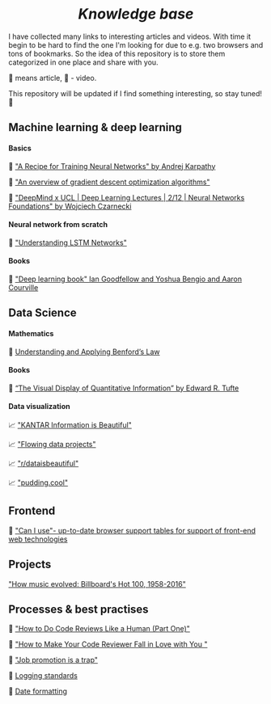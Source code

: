 <h1 align="center"><b><i>Knowledge base</i></b></h1>

I have collected many links to interesting articles and videos. With time it begin to be hard to find the one I'm looking for due to e.g. two browsers and tons of bookmarks. So the idea of this repository is to store them categorized in one place and share with you.

:page_with_curl: means article, :movie_camera: - video.

This repository will be updated if I find something interesting, so stay tuned! :tada:

<h2> Machine learning & deep learning</h2>

<h4> Basics </h4>

:page_with_curl: ["A Recipe for Training Neural Networks" by Andrej Karpathy](http://karpathy.github.io/2019/04/25/recipe/)

:page_with_curl: ["An overview of gradient descent optimization algorithms"](https://ruder.io/optimizing-gradient-descent/)

:movie_camera: ["DeepMind x UCL | Deep Learning Lectures | 2/12 | Neural Networks Foundations" by Wojciech Czarnecki ](https://www.youtube.com/watch?v=FBggC-XVF4M)

<h4> Neural network from scratch </h4>

:page_with_curl: ["Understanding LSTM Networks"](https://colah.github.io/posts/2015-08-Understanding-LSTMs/)

<h4> Books </h4>

:page_with_curl: ["Deep learning book" Ian Goodfellow and Yoshua Bengio and Aaron Courville](http://www.deeplearningbook.org)


<h2> Data Science</h2>

<h4> Mathematics</h4>

:page_with_curl: [Understanding and Applying Benford’s Law](https://www.isaca.org/resources/isaca-journal/past-issues/2011/understanding-and-applying-benfords-law)

<h4> Books </h4>

:page_with_curl: [“The Visual Display of Quantitative Information” by Edward R. Tufte](http://faculty.salisbury.edu/~jtanderson/teaching/cosc311/fa20/files/tufte.pdf)

<h4>Data visualization</h4>

:chart_with_upwards_trend: ["KANTAR Information is Beautiful"](https://www.informationisbeautifulawards.com/showcase?award=2019&type=awards)

:chart_with_upwards_trend: ["Flowing data projects"](https://flowingdata.com/category/projects/)

:chart_with_upwards_trend: ["r/dataisbeautiful"](https://www.reddit.com/r/dataisbeautiful)

:chart_with_upwards_trend: ["pudding.cool"](https://pudding.cool/)

<h2> Frontend </h2>

:page_with_curl: ["Can I use"- up-to-date browser support tables for support of front-end web technologies](https://caniuse.com/)

<h2> Projects </h2>

["How music evolved: Billboard's Hot 100, 1958-2016"](https://pudding.cool/2017/03/music-history/)

<h2> Processes & best practises </h2>

:page_with_curl: ["How to Do Code Reviews Like a Human (Part One)"](https://mtlynch.io/human-code-reviews-1/)

:page_with_curl: ["How to Make Your Code Reviewer Fall in Love with You
"](https://mtlynch.io/code-review-love/)

:page_with_curl: ["Job promotion is a trap"](https://sizovs.net/2019/01/13/job-promotion-is-a-trap/)


:page_with_curl: [Logging standards](https://theagileadmin.com/2010/08/20/logging-for-success/)

:page_with_curl: [Date formatting](https://docs.oracle.com/javase/8/docs/api/java/text/SimpleDateFormat.html)
